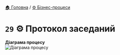 ﻿[🏠 Головна](../../../README.MD) / [⚙️ Бізнес-процеси](../../README.MD) 

# `29` ⚙️ Протокол заседаний

**Діаграма процесу**  
![Діаграма процесу](./Pictures/ProcDiagram.png)